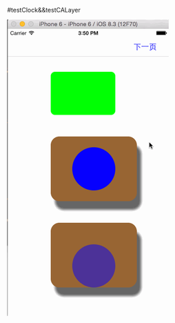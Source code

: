 #testClock&&testCALayer

![截图](https://raw.githubusercontent.com/wangyingbo/testClock-testCALayer/master/gif.gif)
